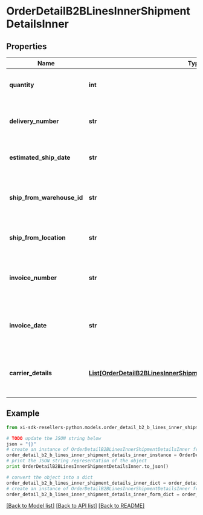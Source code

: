 # OrderDetailB2BLinesInnerShipmentDetailsInner


## Properties

Name | Type | Description | Notes
------------ | ------------- | ------------- | -------------
**quantity** | **int** | The quantity shipped of the line item. | [optional] 
**delivery_number** | **str** | The actual date of delivery of the line item. | [optional] 
**estimated_ship_date** | **str** | The date the line item is expected to be shipped. | [optional] 
**ship_from_warehouse_id** | **str** | The ID of the warehouse the product will ship from. | [optional] 
**ship_from_location** | **str** | The city and state the line item ships from. | [optional] 
**invoice_number** | **str** | The Ingram Micro invoice number for the line item. | [optional] 
**invoice_date** | **str** | The date the IngramMicro invoice was created for the line item. | [optional] 
**carrier_details** | [**List[OrderDetailB2BLinesInnerShipmentDetailsInnerCarrierDetailsInner]**](OrderDetailB2BLinesInnerShipmentDetailsInnerCarrierDetailsInner.md) | The shipment carrier details for the line item. | [optional] 

## Example

```python
from xi-sdk-resellers-python.models.order_detail_b2_b_lines_inner_shipment_details_inner import OrderDetailB2BLinesInnerShipmentDetailsInner

# TODO update the JSON string below
json = "{}"
# create an instance of OrderDetailB2BLinesInnerShipmentDetailsInner from a JSON string
order_detail_b2_b_lines_inner_shipment_details_inner_instance = OrderDetailB2BLinesInnerShipmentDetailsInner.from_json(json)
# print the JSON string representation of the object
print OrderDetailB2BLinesInnerShipmentDetailsInner.to_json()

# convert the object into a dict
order_detail_b2_b_lines_inner_shipment_details_inner_dict = order_detail_b2_b_lines_inner_shipment_details_inner_instance.to_dict()
# create an instance of OrderDetailB2BLinesInnerShipmentDetailsInner from a dict
order_detail_b2_b_lines_inner_shipment_details_inner_form_dict = order_detail_b2_b_lines_inner_shipment_details_inner.from_dict(order_detail_b2_b_lines_inner_shipment_details_inner_dict)
```
[[Back to Model list]](../README.md#documentation-for-models) [[Back to API list]](../README.md#documentation-for-api-endpoints) [[Back to README]](../README.md)


